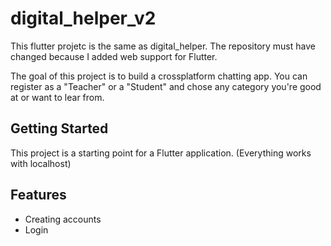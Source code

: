 # digital_helper_v2

This flutter projetc is the same as digital_helper.
The repository must have changed because I added web support for Flutter.

The goal of this project is to build a crossplatform chatting app.
You can register as a "Teacher" or a "Student" and chose any category you're good at or want to lear from.


## Getting Started

This project is a starting point for a Flutter application.
(Everything works with localhost)

## Features

- Creating accounts
- Login